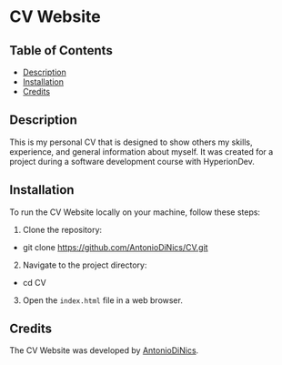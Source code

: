 # CV Website

## Table of Contents
- [Description](#description)
- [Installation](#installation)
- [Credits](#credits)

## Description
This is my personal CV that is designed to show others my skills, experience, and general information about myself.
It was created for a project during a software development course with HyperionDev.

## Installation
To run the CV Website locally on your machine, follow these steps:

1. Clone the repository:
  - git clone https://github.com/AntonioDiNics/CV.git

2. Navigate to the project directory:
  - cd CV

3. Open the `index.html` file in a web browser.

## Credits
The CV Website was developed by [AntonioDiNics](https://github.com/AntonioDiNics).


